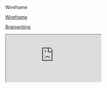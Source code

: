 Wireframe

[Wireframe](https://www.figma.com/file/GR7a3HWdAPiNaj1hV8ryXD/Wireframe-Tri-3?node-id=0%3A1)

[Brainwriting](https://docs.google.com/document/d/17YyLoAyvybri-im0QEUe5gXrXrxKp6mghYwbyYo1NWk/edit?usp=sharing)

<iframe src="https://docs.google.com/document/d/17YyLoAyvybri-im0QEUe5gXrXrxKp6mghYwbyYo1NWk/edit?usp=sharing" title="Brainwriting"></iframe>
